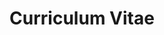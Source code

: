 ---
layout: cv
title: Curriculum Vitae

personal_info:
  name: Rafael Novais
  role: Software Engineer
  location: Portugal (& Remote)
  email: rafa@rafaelnovais.dev
  phone: (+351) 934 463 751

# introduction:
#  - I'm a curious and detail-oriented engineer who thrives on understanding how things work under the hood. I'm looking for a role where I can grow my skills and apply my problem-solving mindset in a hands-on technical environment.


experience:
  - company: Continental Engineering Services
    role: Software Engineer (Automation & Tools)
    period: September 2022 - May 2025
    duration: 2 years, 9 months
    responsibilities:
      - Support of CI processes like SiL, unit testing, and static code analysis.
      - Setup & maintain a Jenkins server.
      - Setup & maintain a Prometheus/Grafana monitoring system. 
      - Maintain pool of Windows testing machines.
      - Development of Tools, GUIs, Scripts, etc.

  - company: Accenture Portugal
    role: Software Engineer (Big Data)
    period: June 2021 - March 2022
    duration: 10 months
    responsibilities:
      - Developing ETL pipelines, SQL queries, application features, and incident investigation.

  - company: Euronext
    role: Service Operations Analyst
    period: September 2019 - March 2020
    duration: 7 months
    location: Porto e Região, Portugal
    responsibilities:
      - Support position involved in monitoring, troubleshooting, triage, and follow-up of incidents in the production and user acceptance testing environments.
      - Ensuring day-to-day operations ran smoothly, fulfilling user requests, and carrying out routine operational tasks.


education:
  - degree: Bachelor's degree in Computer Science
    school: Faculdade de Ciências da Universidade do Porto
    period: September 2015 - September 2020

skills:
  - section: Scripting & Programming
    items:
      - name: Python
        level: 4
      - name: Bash
        level: 3
      - name: PowerShell
        level: 3
      - name: Java
        level: 3
      - name: C (Programming Language)
        level: 2
      - name: MATLAB
        level: 2

  - section: CI/CD
    items:
      - name: Jenkins
        level: 4
      - name: GitHub
        level: 3
      - name: Git
        level: 3
      - name: Maven
        level: 1
      - name: Gradle
        level: 1

  - section: Container Orchestration
    items:
      - name: Docker
        level: 2
      - name: Kubernetes
        level: 2

  - section: Operating Systems
    items:
      - name: Linux
        level: 3
      - name: Ubuntu
        level: 3
      - name: Windows
        level: 3

  - section: Infrastructure & Cloud
    items:
      - name: Amazon Web Services (AWS)
        level: 2
      - name: Google Cloud Platform (GCP)
        level: 2
      - name: Terraform
        level: 1
        
  - section: Monitoring & Logging
    items:
      - name: Grafana
        level: 3
      - name: Prometheus
        level: 3
      - name: Nagios
        level: 2

  - section: Databases
    items:
      - name: SQL
        level: 3
      - name: Google BigQuery
        level: 2
      - name: Google Cloud Dataflow
        level: 2
      - name: Google Cloud Pub/Sub
        level: 2

languages:
  - name: Portuguese
    level: Native
  - name: English
    level: Full Professional
  - name: Spanish
    level: Limited Working

---